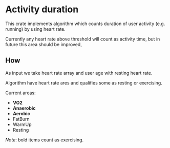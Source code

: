 # Activity duration

This crate implements algorithm which counts duration of user activity (e.g. running) by using heart rate.

Currently any heart rate above threshold will count as activity time, but in future this area should be improved,

## How

As input we take heart rate array and user age with resting heart rate.

Algorithm have heart rate ares and qualifies some as resting or exercising.

Current areas:

- **VO2**
- **Anaerobic**
- **Aerobic**
- FatBurn
- WarmUp
- Resting

_Note_: bold items count as exercising.
